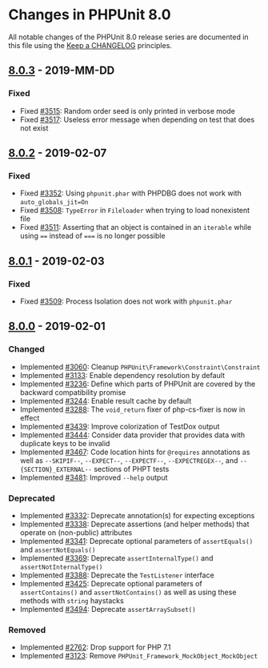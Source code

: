 # Changes in PHPUnit 8.0

All notable changes of the PHPUnit 8.0 release series are documented in this file using the [Keep a CHANGELOG](http://keepachangelog.com/) principles.

## [8.0.3] - 2019-MM-DD

### Fixed

* Fixed [#3515](https://github.com/sebastianbergmann/phpunit/issues/3515): Random order seed is only printed in verbose mode
* Fixed [#3517](https://github.com/sebastianbergmann/phpunit/issues/3517): Useless error message when depending on test that does not exist

## [8.0.2] - 2019-02-07

### Fixed

* Fixed [#3352](https://github.com/sebastianbergmann/phpunit/issues/3352): Using `phpunit.phar` with PHPDBG does not work with `auto_globals_jit=On`
* Fixed [#3508](https://github.com/sebastianbergmann/phpunit/pull/3508): `TypeError` in `Fileloader` when trying to load nonexistent file
* Fixed [#3511](https://github.com/sebastianbergmann/phpunit/issues/3511): Asserting that an object is contained in an `iterable` while using `==` instead of `===` is no longer possible

## [8.0.1] - 2019-02-03

### Fixed

* Fixed [#3509](https://github.com/sebastianbergmann/phpunit/issues/3509): Process Isolation does not work with `phpunit.phar`

## [8.0.0] - 2019-02-01

### Changed

* Implemented [#3060](https://github.com/sebastianbergmann/phpunit/issues/3060): Cleanup `PHPUnit\Framework\Constraint\Constraint`
* Implemented [#3133](https://github.com/sebastianbergmann/phpunit/issues/3133): Enable dependency resolution by default
* Implemented [#3236](https://github.com/sebastianbergmann/phpunit/issues/3236): Define which parts of PHPUnit are covered by the backward compatibility promise
* Implemented [#3244](https://github.com/sebastianbergmann/phpunit/issues/3244): Enable result cache by default
* Implemented [#3288](https://github.com/sebastianbergmann/phpunit/issues/3288): The `void_return` fixer of php-cs-fixer is now in effect
* Implemented [#3439](https://github.com/sebastianbergmann/phpunit/pull/3439): Improve colorization of TestDox output
* Implemented [#3444](https://github.com/sebastianbergmann/phpunit/pull/3444): Consider data provider that provides data with duplicate keys to be invalid
* Implemented [#3467](https://github.com/sebastianbergmann/phpunit/pull/3467): Code location hints for `@requires` annotations as well as `--SKIPIF--`, `--EXPECT--`, `--EXPECTF--`, `--EXPECTREGEX--`, and `--{SECTION}_EXTERNAL--` sections of PHPT tests
* Implemented [#3481](https://github.com/sebastianbergmann/phpunit/pull/3481): Improved `--help` output

### Deprecated

* Implemented [#3332](https://github.com/sebastianbergmann/phpunit/issues/3332): Deprecate annotation(s) for expecting exceptions
* Implemented [#3338](https://github.com/sebastianbergmann/phpunit/issues/3338): Deprecate assertions (and helper methods) that operate on (non-public) attributes
* Implemented [#3341](https://github.com/sebastianbergmann/phpunit/issues/3341): Deprecate optional parameters of `assertEquals()` and `assertNotEquals()`
* Implemented [#3369](https://github.com/sebastianbergmann/phpunit/issues/3369): Deprecate `assertInternalType()` and `assertNotInternalType()`
* Implemented [#3388](https://github.com/sebastianbergmann/phpunit/issues/3388): Deprecate the `TestListener` interface
* Implemented [#3425](https://github.com/sebastianbergmann/phpunit/issues/3425): Deprecate optional parameters of `assertContains()` and `assertNotContains()` as well as using these methods with `string` haystacks
* Implemented [#3494](https://github.com/sebastianbergmann/phpunit/issues/3494): Deprecate `assertArraySubset()`

### Removed

* Implemented [#2762](https://github.com/sebastianbergmann/phpunit/issues/2762): Drop support for PHP 7.1
* Implemented [#3123](https://github.com/sebastianbergmann/phpunit/issues/3123): Remove `PHPUnit_Framework_MockObject_MockObject`

[8.0.3]: https://github.com/sebastianbergmann/phpunit/compare/8.0.2...8.0.3
[8.0.2]: https://github.com/sebastianbergmann/phpunit/compare/8.0.1...8.0.2
[8.0.1]: https://github.com/sebastianbergmann/phpunit/compare/8.0.0...8.0.1
[8.0.0]: https://github.com/sebastianbergmann/phpunit/compare/7.5...8.0.0

